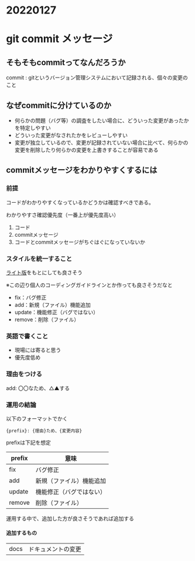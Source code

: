 # 20220127

# git commit メッセージ

## そもそもcommitってなんだろうか
commit : gitというバージョン管理システムにおいて記録される、個々の変更のこと

## なぜcommitに分けているのか
- 何らかの問題（バグ等）の調査をしたい場合に、どういった変更があったかを特定しやすい
- どういった変更がなされたかをレビューしやすい
- 変更が独立しているので、変更が記録されていない場合に比べて、何らかの変更を削除したり何らかの変更を上書きすることが容易である

## commitメッセージをわかりやすくするには

### 前提
コードがわかりやすくなっているかどうかは確認すべきである。

わかりやすさ確認優先度（一番上が優先度高い）
1. コード
2. commitメッセージ
3. コードとcommitメッセージがちぐはぐになっていないか

### スタイルを統一すること

[ライト版](https://qiita.com/itosho/items/9565c6ad2ffc24c09364#%E3%83%A9%E3%82%A4%E3%83%88%E7%89%88)をもとにしても良さそう

※この辺り個人のコーディングガイドラインとか作っても良さそうだなと

- fix：バグ修正
- add：新規（ファイル）機能追加
- update：機能修正（バグではない）
- remove：削除（ファイル）

### 英語で書くこと
- 現場には寄ると思う
- 優先度低め

### 理由をつける
add: 〇〇なため、△▲する

### 運用の結論

以下のフォーマットでかく

`{prefix}: {理由}ため、{変更内容}`

prefixは下記を想定


|prefix|意味|
|---|---|
|fix|バグ修正|
|add|新規（ファイル）機能追加|
|update|機能修正（バグではない）|
|remove|削除（ファイル）|

運用する中で、追加した方が良さそうであれば追加する

#### 追加するもの
|||
|---|---|
|docs|ドキュメントの変更|
